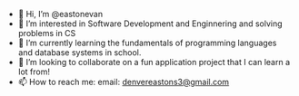 - 👋 Hi, I’m @eastonevan
- 👀 I’m interested in Software Development and Enginnering and solving problems in CS
- 🌱 I’m currently learning the fundamentals of programming languages and database systems in school.
- 💞️ I’m looking to collaborate on a fun application project that I can learn a lot from!
- 📫 How to reach me:
email: denvereastons3@gmail.com

<!---
eastonevan/eastonevan is a ✨ special ✨ repository because its `README.md` (this file) appears on your GitHub profile.
You can click the Preview link to take a look at your changes.
--->
